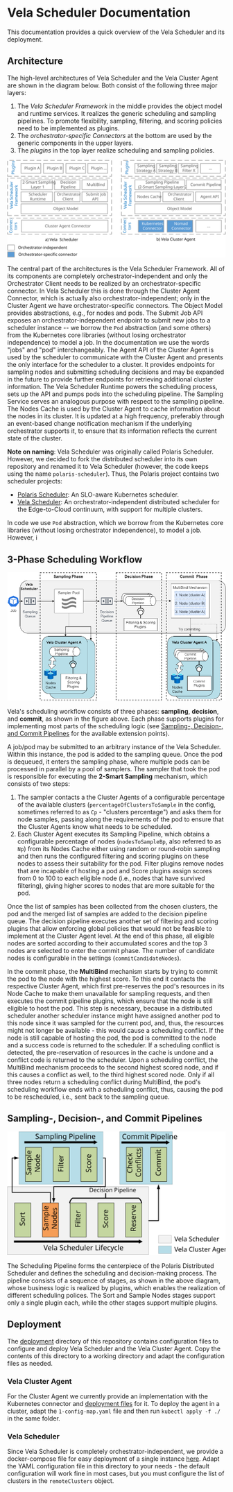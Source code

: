 # Vela Scheduler Documentation

This documentation provides a quick overview of the Vela Scheduler and its deployment.


## Architecture

The high-level architectures of Vela Scheduler and the Vela Cluster Agent are shown in the diagram below.
Both consist of the following three major layers:

1. The *Vela Scheduler Framework* in the middle provides the object model and runtime services. It realizes the generic scheduling and sampling pipelines. To promote flexibility, sampling, filtering, and scoring policies need to be implemented as plugins.
2. The *orchestrator-specific Connectors* at the bottom are used by the generic components in the upper layers.
3. The *plugins* in the top layer realize scheduling and sampling policies.

![Polaris Distributed Scheduling Framework Architecture](./images/architecture.svg)

The central part of the architectures is the Vela Scheduler Framework.
All of its components are completely orchestrator-independent and only the Orchestrator Client needs to be realized by an orchestrator-specific connector.
In Vela Scheduler this is done through the Cluster Agent Connector, which is actually also orchestrator-independent; only in the Cluster Agent we have orchestrator-specific connectors.
The Object Model provides abstractions, e.g., for nodes and pods.
The Submit Job API exposes an orchestrator-independent endpoint to submit new jobs to a scheduler instance -- we borrow the `Pod` abstraction (and some others) from the Kubernetes core libraries (without losing orchestrator independence) to model a job.
In the documentation we use the words "jobs" and "pod" interchangeably.
The Agent API of the Cluster Agent is used by the scheduler to communicate with the Cluster Agent and presents the only interface for the scheduler to a cluster.
It provides endpoints for sampling nodes and submitting scheduling decisions and may be expanded in the future to provide further endpoints for retrieving additional cluster information.
The Vela Scheduler Runtime powers the scheduling process, sets up the API and pumps pods into the scheduling pipeline.
The Sampling Service serves an analogous purpose with respect to the sampling pipeline. The Nodes Cache is used by the Cluster Agent to cache information about the nodes in its cluster.
It is updated at a high frequency, preferably through an event-based change notification mechanism if the underlying orchestrator supports it, to ensure that its information reflects the current state of the cluster.

**Note on naming**: Vela Scheduler was originally called Polaris Scheduler.
However, we decided to fork the distributed scheduler into its own repository and renamed it to Vela Scheduler (however, the code keeps using the name `polaris-scheduler`).
Thus, the Polaris project contains two scheduler projects:

- [Polaris Scheduler](https://github.com/polaris-slo-cloud/polaris-scheduler): An SLO-aware Kubernetes scheduler.
- [Vela Scheduler](https://polaris-slo-cloud.github.io/vela-scheduler/): An orchestrator-independent distributed scheduler for the Edge-to-Cloud continuum, with support for multiple clusters.

In code we use `Pod` abstraction, which we borrow from the Kubernetes core libraries (without losing orchestrator independence), to model a job.
However, i


## 3-Phase Scheduling Workflow

![Vela 3-Phase Scheduling Workflow](./images/scheduling-workflow.png)

Vela's scheduling workflow consists of three phases: **sampling**, **decision**, and **commit**, as shown in the figure above.
Each phase supports plugins for implementing most parts of the scheduling logic (see [Sampling-, Decision-, and Commit Pipelines](#sampling--decision--and-commit-pipelines) for the available extension points).

A job/pod may be submitted to an arbitrary instance of the Vela Scheduler.
Within this instance, the pod is added to the sampling queue.
Once the pod is dequeued, it enters the sampling phase, where multiple pods can be processed in parallel by a pool of samplers.
The sampler that took the pod is responsible for executing the **2-Smart Sampling** mechanism, which consists of two steps:

1. The sampler contacts a the Cluster Agents of a configurable percentage of the available clusters (`percentageOfClustersToSample` in the config, sometimes referred to as `Cp` - "clusters percentage") and asks them for node samples, passing along the requirements of the pod to ensure that the Cluster Agents know what needs to be scheduled.
2. Each Cluster Agent executes its Sampling Pipeline, which obtains a configurable percentage of nodes (`nodesToSampleBp`, also referred to as `Np`) from its Nodes Cache either using random or round-robin sampling and then runs the configured filtering and scoring plugins on these nodes to assess their suitability for the pod. Filter plugins remove nodes that are incapable of hosting a pod and Score plugins assign scores from 0 to 100 to each eligible node (i.e., nodes that have survived filtering), giving higher scores to nodes that are more suitable for the pod.

Once the list of samples has been collected from the chosen clusters, the pod and the merged list of samples are added to the decision pipeline queue.
The decision pipeline executes another set of filtering and scoring plugins that allow enforcing global policies that would not be feasible to implement at the Cluster Agent level.
At the end of this phase, all eligible nodes are sorted according to their accumulated scores and the top 3 nodes are selected to enter the commit phase.
The number of candidate nodes is configurable in the settings (`commitCandidateNodes`).

In the commit phase, the **MultiBind** mechanism starts by trying to commit the pod to the node with the highest score.
To this end it contacts the respective Cluster Agent, which first pre-reserves the pod's resources in its Node Cache to make them unavailable for sampling requests, and then executes the commit pipeline plugins, which ensure that the node is still eligible to host the pod.
This step is necessary, because in a distributed scheduler another scheduler instance might have assigned another pod to this node since it was sampled for the current pod, and, thus, the resources might not longer be available - this would cause a scheduling conflict.
If the node is still capable of hosting the pod, the pod is committed to the node and a success code is returned to the scheduler.
If a scheduling conflict is detected, the pre-reservation of resources in the cache is undone and a conflict code is returned to the scheduler.
Upon a scheduling conflict, the MultiBind mechanism proceeds to the second highest scored node, and if this causes a conflict as well, to the third highest scored node.
Only if all three nodes return a scheduling conflict during MultiBind, the pod's scheduling workflow ends with a scheduling conflict, thus, causing the pod to be rescheduled, i.e., sent back to the sampling queue.


## Sampling-, Decision-, and Commit Pipelines

![Sampling-, Decision-, and Commit Pipelines](./images/scheduling-and-sampling-pipeline.svg)

The Scheduling Pipeline forms the centerpiece of the Polaris Distributed Scheduler and defines the scheduling and decision-making process.
The pipeline consists of a sequence of stages, as shown in the above diagram, whose business logic is realized by plugins, which enables the realization of different scheduling polices.
The Sort and Sample Nodes stages support only a single plugin each, while the other stages support multiple plugins.


## Deployment

The [deployment](../deployment) directory of this repository contains configuration files to configure and deploy Vela Scheduler and the Vela Cluster Agent.
Copy the contents of this directory to a working directory and adapt the configuration files as needed.


### Vela Cluster Agent

For the Cluster Agent we currently provide an implementation with the Kubernetes connector and [deployment files](../deployment/cluster-agent/kubernetes) for it.
To deploy the agent in a cluster, adapt the `1-config-map.yaml` file and then run `kubectl apply -f ./` in the same folder.

### Vela Scheduler

Since Vela Scheduler is completely orchestrator-independent, we provide a docker-compose file for easy deployment of a single instance [here](../deployment/scheduler).
Adapt the YAML configuration file in this directory to your needs - the default configuration will work fine in most cases, but you must configure the list of clusters in the `remoteClusters` object.
